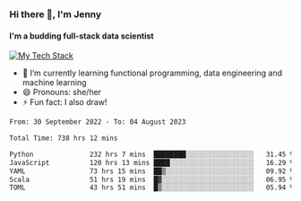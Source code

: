 ### Hi there 👋, I'm Jenny
#### I'm a budding full-stack data scientist

<a href="TechStack">
  <img align="center" src="https://github-readme-tech-stack.vercel.app/api/cards?align=center&titleAlign=center&showBorder=false&lineCount=1&theme=rose_pine&hideBg=true&line1=python,python,auto;scala,scala,auto;databricks,databricks,auto;apachespark,spark,auto;" alt="My Tech Stack" />
</a>

- 🌱 I’m currently learning functional programming, data engineering and machine learning 
- 😄 Pronouns: she/her 
- ⚡ Fun fact: I also draw! 

<!--START_SECTION:waka-->

```txt
From: 30 September 2022 - To: 04 August 2023

Total Time: 738 hrs 12 mins

Python              232 hrs 7 mins  ████████░░░░░░░░░░░░░░░░░   31.45 %
JavaScript          120 hrs 13 mins ████░░░░░░░░░░░░░░░░░░░░░   16.29 %
YAML                73 hrs 15 mins  ██▒░░░░░░░░░░░░░░░░░░░░░░   09.92 %
Scala               51 hrs 19 mins  █▓░░░░░░░░░░░░░░░░░░░░░░░   06.95 %
TOML                43 hrs 51 mins  █▒░░░░░░░░░░░░░░░░░░░░░░░   05.94 %
```

<!--END_SECTION:waka-->
